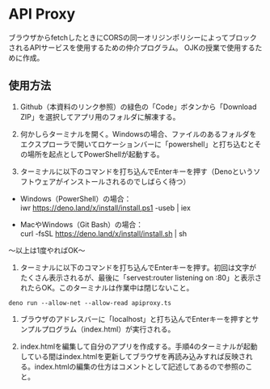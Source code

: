 API Proxy
===

ブラウザからfetchしたときにCORSの同一オリジンポリシーによってブロックされるAPIサービスを使用するための仲介プログラム。
OJKの授業で使用するために作成。

## 使用方法

1. Github（本資料のリンク参照）の緑色の「Code」ボタンから「Download ZIP」を選択してアプリ用のフォルダに解凍する。

1. 何かしらターミナルを開く。Windowsの場合、ファイルのあるフォルダをエクスプローラで開いてロケーションバーに「powershell」と打ち込むとその場所を起点としてPowerShellが起動する。

1. ターミナルに以下のコマンドを打ち込んでEnterキーを押す（Denoというソフトウェアがインストールされるのでしばらく待つ）  

 - Windows（PowerShell）の場合：  
 iwr https://deno.land/x/install/install.ps1 -useb | iex

 - MacやWindows（Git Bash）の場合：  
 curl -fsSL https://deno.land/x/install/install.sh | sh

 ～以上は1度やればOK～

1. ターミナルに以下のコマンドを打ち込んでEnterキーを押す。初回は文字がたくさん表示されるが、最後に「servest:router listening on :80」と表示されたらOK。このターミナルは作業中は閉じないこと。

```
deno run --allow-net --allow-read apiproxy.ts
```

1. ブラウザのアドレスバーに「localhost」と打ち込んでEnterキーを押すとサンプルプログラム（index.html）が実行される。

6. index.htmlを編集して自分のアプリを作成する。手順4のターミナルが起動している間はindex.htmlを更新してブラウザを再読み込みすれば反映される。index.htmlの編集の仕方はコメントとして記述してあるので参照のこと。